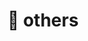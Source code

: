 ---
layout: page
title: 🔻 others
nav: true
dropdown: true
order : 9
children: 
    - title: publications
      permalink: /publications/
    - title: divider
---